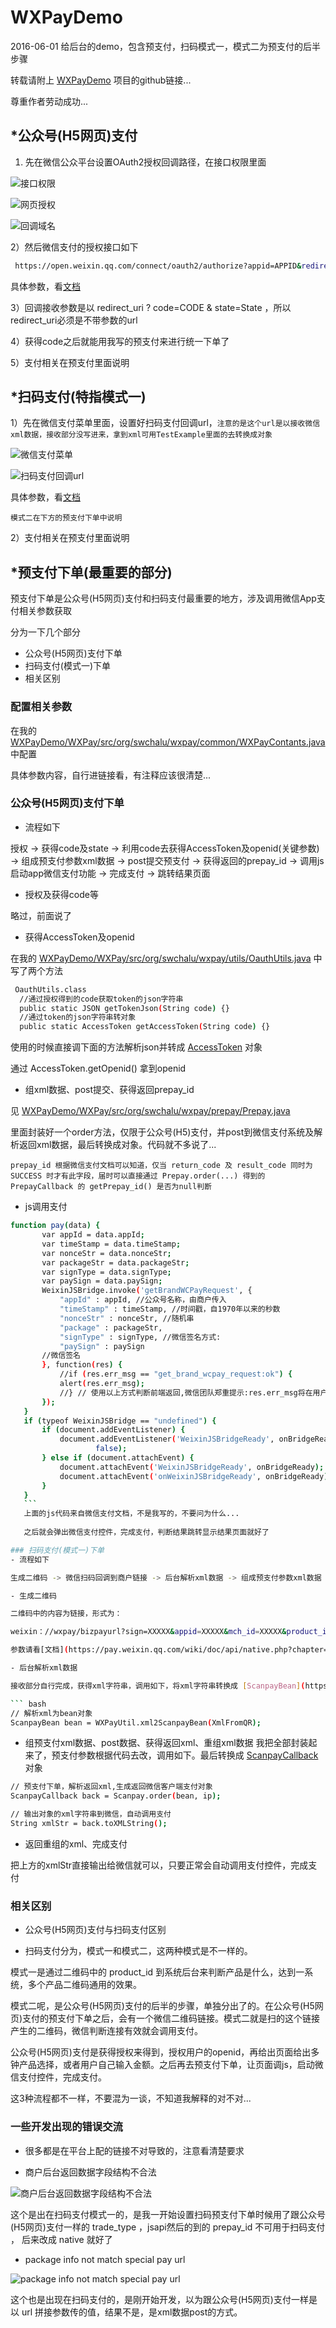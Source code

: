 # WXPayDemo
 2016-06-01
 给后台的demo，包含预支付，扫码模式一，模式二为预支付的后半步骤
 
 转载请附上 [WXPayDemo](https://github.com/swclyt/WXPayDemo) 项目的github链接...
 
 尊重作者劳动成功...

## *公众号(H5网页)支付
 1) 先在微信公众平台设置OAuth2授权回调路径，在接口权限里面

 ![接口权限](http://ww3.sinaimg.cn/large/8589667bgw1f4fi2e8xnqj207u05sglo.jpg)

 ![网页授权](http://ww1.sinaimg.cn/large/8589667bgw1f4fi5epse8j20mn01njri.jpg)

 ![回调域名](http://ww4.sinaimg.cn/large/8589667bgw1f4fi67yzysj20jw092wfw.jpg)

 2）然后微信支付的授权接口如下
 ``` bash
  https://open.weixin.qq.com/connect/oauth2/authorize?appid=APPID&redirect_uri=REDIRECT_URI&response_type=code&scope=SCOPE&state=STATE#wechat_redirect
 ```
 具体参数，看[文档](https://mp.weixin.qq.com/wiki/17/c0f37d5704f0b64713d5d2c37b468d75.html)

 3）回调接收参数是以 redirect_uri ? code=CODE & state=State ，所以redirect_uri必须是不带参数的url

 4）获得code之后就能用我写的预支付来进行统一下单了

 5）支付相关在预支付里面说明

## *扫码支付(特指模式一)
1）先在微信支付菜单里面，设置好扫码支付回调url，`注意的是这个url是以接收微信xml数据，接收部分没写进来，拿到xml可用TestExample里面的去转换成对象`

![微信支付菜单](http://ww2.sinaimg.cn/large/8589667bgw1f4fih5mggdj206u03m0sq.jpg)

![扫码支付回调url](http://ww2.sinaimg.cn/large/8589667bgw1f4fio8q14sj20hx04jdg7.jpg)

具体参数，看[文档](https://pay.weixin.qq.com/wiki/doc/api/native.php?chapter=6_4)

`模式二在下方的预支付下单中说明`

2）支付相关在预支付里面说明

## *预支付下单(最重要的部分)
预支付下单是公众号(H5网页)支付和扫码支付最重要的地方，涉及调用微信App支付相关参数获取

分为一下几个部分
  - 公众号(H5网页)支付下单
  - 扫码支付(模式一)下单
  - 相关区别

### 配置相关参数
在我的 [WXPayDemo/WXPay/src/org/swchalu/wxpay/common/WXPayContants.java](https://github.com/swclyt/WXPayDemo/blob/master/WXPay/src/org/swchalu/wxpay/common/WXPayContants.java) 中配置

具体参数内容，自行进链接看，有注释应该很清楚...

### 公众号(H5网页)支付下单
 - 流程如下

授权 -> 获得code及state -> 利用code去获得AccessToken及openid(关键参数) -> 组成预支付参数xml数据 -> post提交预支付 -> 获得返回的prepay_id -> 调用js启动app微信支付功能 -> 完成支付 -> 跳转结果页面

- 授权及获得code等

略过，前面说了

 - 获得AccessToken及openid
 
 在我的 [WXPayDemo/WXPay/src/org/swchalu/wxpay/utils/OauthUtils.java](https://github.com/swclyt/WXPayDemo/blob/master/WXPay/src/org/swchalu/wxpay/utils/OauthUtils.java) 中写了两个方法
 
 ``` bash 
  OauthUtils.class
   //通过授权得到的code获取token的json字符串
   public static JSON getTokenJson(String code) {}
   //通过token的json字符串转对象
   public static AccessToken getAccessToken(String code) {}
 ```
 
 使用的时候直接调下面的方法解析json并转成 [AccessToken](https://github.com/swclyt/WXPayDemo/blob/master/WXPay/src/org/swchalu/wxpay/bean/AccessToken.java) 对象
 
 通过 AccessToken.getOpenid() 拿到openid
 
 - 组xml数据、post提交、获得返回prepay_id
 
 见 [WXPayDemo/WXPay/src/org/swchalu/wxpay/prepay/Prepay.java](https://github.com/swclyt/WXPayDemo/blob/master/WXPay/src/org/swchalu/wxpay/prepay/Prepay.java)
 
 里面封装好一个order方法，仅限于公众号(H5)支付，并post到微信支付系统及解析返回xml数据，最后转换成对象。代码就不多说了...
 
 `prepay_id 根据微信支付文档可以知道，仅当 return_code 及 result_code 同时为 SUCCESS 时才有此字段，届时可以直接通过 Prepay.order(...) 得到的 PrepayCallback 的 getPrepay_id() 是否为null判断`
 
 - js调用支付
 
 ``` bash 
 function pay(data) {
		var appId = data.appId;
		var timeStamp = data.timeStamp;
		var nonceStr = data.nonceStr;
		var packageStr = data.packageStr;
		var signType = data.signType;
		var paySign = data.paySign;
		WeixinJSBridge.invoke('getBrandWCPayRequest', {
			"appId" : appId, //公众号名称，由商户传入     
			"timeStamp" : timeStamp, //时间戳，自1970年以来的秒数     
			"nonceStr" : nonceStr, //随机串     
			"package" : packageStr,
			"signType" : signType, //微信签名方式:     
			"paySign" : paySign
		//微信签名 
		}, function(res) {
			//if (res.err_msg == "get_brand_wcpay_request:ok") {
			alert(res.err_msg);
			//} // 使用以上方式判断前端返回,微信团队郑重提示:res.err_msg将在用户支付成功后返回    ok，但并不保证它绝对可靠。 
		});
	}
	if (typeof WeixinJSBridge == "undefined") {
		if (document.addEventListener) {
			document.addEventListener('WeixinJSBridgeReady', onBridgeReady,
					false);
		} else if (document.attachEvent) {
			document.attachEvent('WeixinJSBridgeReady', onBridgeReady);
			document.attachEvent('onWeixinJSBridgeReady', onBridgeReady);
		}
	}
	``` 
	上面的js代码来自微信支付文档，不是我写的，不要问为什么...
	
	之后就会弹出微信支付控件，完成支付，判断结果跳转显示结果页面就好了

### 扫码支付(模式一)下单
 - 流程如下

生成二维码 -> 微信扫码回调到商户链接 -> 后台解析xml数据 -> 组成预支付参数xml数据 -> post提交预支付 -> 获得返回xml -> 重组xml数据返回微信 -> 完成支付

 - 生成二维码
 
 二维码中的内容为链接，形式为：

 weixin：//wxpay/bizpayurl?sign=XXXXX&appid=XXXXX&mch_id=XXXXX&product_id=XXXXXX&time_stamp=XXXXXX&nonce_str=XXXXX
 
 参数请看[文档](https://pay.weixin.qq.com/wiki/doc/api/native.php?chapter=6_4)
 
 - 后台解析xml数据
 
 接收部分自行完成，获得xml字符串，调用如下，将xml字符串转换成 [ScanpayBean](https://github.com/swclyt/WXPayDemo/blob/master/WXPay/src/org/swchalu/wxpay/scanpay/ScanpayBean.java) 对象

 ``` bash 
 // 解析xml为bean对象
 ScanpayBean bean = WXPayUtil.xml2ScanpayBean(XmlFromQR);
 ```
 - 组预支付xml数据、post数据、获得返回xml、重组xml数据
  我把全部封装起来了，预支付参数根据代码去改，调用如下。最后转换成 [ScanpayCallback](https://github.com/swclyt/WXPayDemo/blob/master/WXPay/src/org/swchalu/wxpay/scanpay/ScanpayCallback.java) 对象

 ``` bash 
 // 预支付下单，解析返回xml,生成返回微信客户端支付对象
 ScanpayCallback back = Scanpay.order(bean, ip);

 // 输出对象的xml字符串到微信，自动调用支付
 String xmlStr = back.toXMLString();
 ``` 
 - 返回重组的xml、完成支付
  
  把上方的xmlStr直接输出给微信就可以，只要正常会自动调用支付控件，完成支付

### 相关区别
 - 公众号(H5网页)支付与扫码支付区别
  
  * 扫码支付分为，模式一和模式二，这两种模式是不一样的。
   
  模式一是通过二维码中的 product_id 到系统后台来判断产品是什么，达到一系统，多个产品二维码通用的效果。
 
  模式二呢，是公众号(H5网页)支付的后半的步骤，单独分出了的。在公众号(H5网页)支付的预支付下单之后，会有一个微信二维码链接。模式二就是扫的这个链接产生的二维码，微信判断连接有效就会调用支付。

  公众号(H5网页)支付是获得授权来得到，授权用户的openid，再给出页面给出多钟产品选择，或者用户自己输入金额。之后再去预支付下单，让页面调js，启动微信支付控件，完成支付。
  
  这3种流程都不一样，不要混为一谈，不知道我解释的对不对...
  
### 一些开发出现的错误交流

 - 很多都是在平台上配的链接不对导致的，注意看清楚要求

 - 商户后台返回数据字段结构不合法

  ![商户后台返回数据字段结构不合法](http://ww1.sinaimg.cn/large/8589667bgw1f4fkpnczd7j20ku112q6b.jpg)

  这个是出在扫码支付模式一的，是我一开始设置扫码预支付下单时候用了跟公众号(H5网页)支付一样的 trade_type ，jsapi然后的到的 prepay_id 不可用于扫码支付 ， 后来改成 native 就好了

 - package info not match special pay url 
  
  ![package info not match special pay url](http://ww4.sinaimg.cn/large/8589667bgw1f4fl2nw4anj20ku112tei.jpg)

  这个也是出现在扫码支付的，是刚开始开发，以为跟公众号(H5网页)支付一样是以 url 拼接参数传的值，结果不是，是xml数据post的方式。
